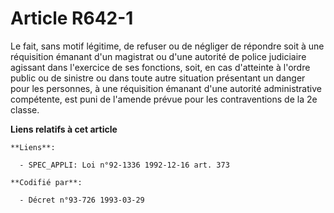# Article R642-1

Le fait, sans motif légitime, de refuser ou de négliger de répondre soit à une réquisition émanant d'un magistrat ou d'une
autorité de police judiciaire agissant dans l'exercice de ses fonctions, soit, en cas d'atteinte à l'ordre public ou de
sinistre ou dans toute autre situation présentant un danger pour les personnes, à une réquisition émanant d'une autorité
administrative compétente, est puni de l'amende prévue pour les contraventions de la 2e classe.

**Liens relatifs à cet article**

	**Liens**:

	  - SPEC_APPLI: Loi n°92-1336 1992-12-16 art. 373

	**Codifié par**:

	  - Décret n°93-726 1993-03-29
